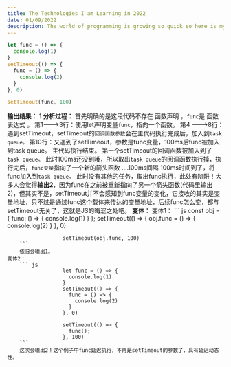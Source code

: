 ```yaml
---
title: The Technologies I am Learning in 2022
date: 01/09/2022
description: The world of programming is growing so quick so here is my short list of tech that I want to learn in the new year
---
```


``` js
let func = () => {
  console.log(1)
}
setTimeout(() => {
  func = () => {
    console.log(2)
  }
}, 0)

setTimeout(func, 100)
```
**输出结果：** 1
**分析过程：**
	首先明确的是这段代码不存在 函数声明 ，`func`是 函数表达式 。
	第1--->3行：使用let声明变量`func`，指向一个函数。
	第4 --->8行：遇到setTimeout，setTimeout的`回调函数参数`会在主代码执行完成后，加入到`task queue。`
	第10行：又遇到了setTimeout，参数是func变量，100ms后func被加入到task queue。
	主代码执行结束。
	第一个setTimeout的回调函数被加入到了`task queue`。
	此时100ms还没到哦，所以取出`task queue`的回调函数执行掉，执行完后，`func变量`指向了一个新的箭头函数
	....100ms间隔
	100ms时间到了，将func加入到`task queue`。
	此时没有其他的任务，取出func执行，此处有陷阱！大多人会觉得**输出2**，因为func在之前被重新指向了另一个箭头函数(代码里输出2)，但其实不是，setTimeout并不会感知到func变量的变化，它接收的其实是变量地址，只不过是通过func这个载体来传达的变量地址，后续func怎么变，都与setTimeout无关了，这就是JS的晦涩之处吧。
**变体：**
	变体1：
		``` js
					  const obj = {
					   func: () => {
					    console.log(1)
					    }
					  };
					  setTimeout(() => {
					    obj.func = () => {
					      console.log(2)
					    }
					  }, 0)
					  
					  setTimeout(obj.func, 100)
		```
		依旧会输出1。
	变体2：
		``` js
					  let func = () => {
					    console.log(1)
					  }
					  setTimeout(() => {
					    func = () => {
					      console.log(2)
					    }
					  }, 0)
					  
					  setTimeout(() => {
					    func();
					  }, 100)
		```
		这次会输出2！这个例子中func延迟执行，不再是setTimeout的参数了，具有延迟动态性。
